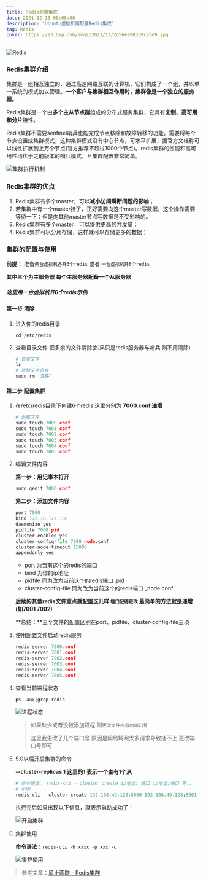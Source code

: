 ```yaml
---
title: Redis配置集成
date: 2021-12-13 00:08:00
description: 'Ubuntu虚拟机端配置Redis集成'
tag: Redis
cover: https://s3.bmp.ovh/imgs/2021/12/2d56e9883b9c2bd9.jpg
---
```


![Redis](https://gimg2.baidu.com/image_search/src=http%3A%2F%2Fstaticdata.yuanshihui.com%2Fdata%2FM00%2F6B%2F48%2FCIECAFtXNqyAJ117AABgsxRD-vs598.png&refer=http%3A%2F%2Fstaticdata.yuanshihui.com&app=2002&size=f9999,10000&q=a80&n=0&g=0n&fmt=jpeg?sec=1641607439&t=3fe57771c8cbb3351a2c376bba6f5c00)

### Redis集群介绍 ###

集群是一组相互独立的、通过高速网络互联的计算机，它们构成了一个组，并以单一系统的模式加以管理。**一个客户与集群相互作用时，集群像是一个独立的服务器。**

Redis集群是一个由**多个主从节点群**组成的分布式服务集群，它具有**复制、高可用和分片**特性。

Redis集群不需要sentinel哨兵也能完成节点移除和故障转移的功能。需要将每个节点设置成集群模式，这种集群模式没有中心节点，可水平扩展，据官方文档称可以线性扩展到上万个节点(官方推荐不超过1000个节点)。redis集群的性能和高可用性均优于之前版本的哨兵模式，且集群配置非常简单。

![集群执行机制](https://cdn.jsdelivr.net/gh/jiaoyanxia/picgo@master/blogimg/202112131711498.png)

### Redis集群的优点 ###

1. Redis集群有多个master，可以**减小访问瞬断问题的影响**；
2. 若集群中有一个master挂了，正好需要向这个master写数据，这个操作需要等待一下；但是向其他master节点写数据是不受影响的。
3. Redis集群有多个master，可以提供更高的并发量；　　
4. Redis集群可以分片存储，这样就可以存储更多的数据；

### 集群的配置与使用 ###

**前提：** 准备`两台虚拟机各开3个redis` 或者 `一台虚拟机开6个redis `

**其中三个为主服务器 每个主服务器配备一个从服务器**

##### 这里用一台虚拟机开6个redis示例 #####

#### 第一步 清除 ####

1. 进入你的redis目录

   ```pyth
   cd /etc/redis
   ```

   

2. 查看目录文件 把多余的文件清除(如果只是redis服务器与哨兵 则不用清除)

   ```python
   # 查看文件
   ls
   # 清除文件命令
   sudo rm '文件'
   ```

   

#### 第二步 配置集群 ####

1. 在/etc/redis目录下创建6个redis 这里分别为 **7000.conf 递增**

   ```python
   # 创建文件
   sudo touch 7000.conf
   sudo touch 7001.conf
   sudo touch 7002.conf
   sudo touch 7003.conf
   sudo touch 7004.conf
   sudo touch 7005.conf
   ```

2. 编辑文件内容

   **第一步：用记事本打开**

   ```python
   sudo gedit 7000.conf
   ```

   **第二步：添加文件内容**

   ```python
   port 7000
   bind 172.16.179.130
   daemonize yes
   pidfile 7000.pid
   cluster-enabled yes
   cluster-config-file 7000_node.conf
   cluster-node-timeout 15000
   appendonly yes
   ```

   - port 为当前这个的redis的端口 
   - bind 为你的ip地址
   - pidfile 同为改为当前这个的redis端口 .pid
   - cluster-config-file  同为改为当前这个的redis端口 _node.conf

   **后续的其他redis文件重点就配置这几样 `端口记得更改` 最简单的方法就是递增(如7001 7002)**

   **总结：**三个⽂件的配置区别在port、pidfile、cluster-config-file三项

3. 使⽤配置⽂件启动redis服务

   ```python
   redis-server 7000.conf
   redis-server 7001.conf
   redis-server 7002.conf
   redis-server 7003.conf
   redis-server 7004.conf
   redis-server 7005.conf
   ```

4. 查看当前进程状态

   ```python
   ps -aux|grep redis
   ```

   ![进程状态](https://cdn.jsdelivr.net/gh/jiaoyanxia/picgo@master/blogimg/202112131622036.png)

   > 如果缺少或者没被添加进程 则`更改文件内容的端口号`
   >
   > 这里我更改了几个端口号 原因是同局域网太多请求导致挂不上 更改端口号即可

5. 5.0以后开启集群的命令

   **--cluster-replicas 1  这里的1 表示一个主有1个从**

   ```python
   # 命令语法： redis-cli --cluster create ip地址: 端口 ip地址:端口 等...
   # 示例
   redis-cli --cluster create 192.168.49.128:8000 192.168.49.128:8001 192.168.49.128:7002 192.168.49.140:7003 192.168.49.140:7004 192.168.49.140:7005 --cluster-replicas 1
   ```

   执行完后如果出现以下信息，就表示启动成功了！

   ![开启集群](https://cdn.jsdelivr.net/gh/jiaoyanxia/picgo@master/blogimg/202112131600604.png)

6. 集群使用

   **命令语法：**`redis-cli -h xxxx -p xxx -c`

   ![集群使用](https://cdn.jsdelivr.net/gh/jiaoyanxia/picgo@master/blogimg/202112131632064.png)



> 参考文章：[风止雨歇 - Redis集群](https://www.cnblogs.com/yufeng218/p/13688582.html)